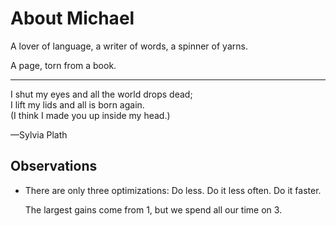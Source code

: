 # About Michael

A lover of language,
 a writer of words,
  a spinner of yarns.

A page, torn from a book.

---

I shut my eyes and all the world drops dead; \
I lift my lids and all is born again. \
(I think I made you up inside my head.)

 —Sylvia Plath

## Observations

- There are only three optimizations: Do less. Do it less often. Do it faster.

  The largest gains come from 1, but we spend all our time on 3.
